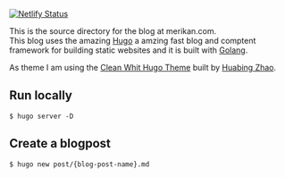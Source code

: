 [![Netlify Status](https://api.netlify.com/api/v1/badges/f8737ec0-4a8b-4af4-84fc-7fe02150cde8/deploy-status)](https://app.netlify.com/sites/ecstatic-northcutt-d24a11/deploys)

This is the source directory for the blog at merikan.com.   
This blog uses the amazing [Hugo](https://gohugo.io/) a amzing fast blog and comptent framework for building static websites and it is built with [Golang](https://golang.org/).   

As theme I am using the [Clean Whit Hugo Theme](https://themes.gohugo.io/hugo-theme-cleanwhite/) built by [Huabing Zhao](https://github.com/zhaohuabing).   


## Run locally
```
$ hugo server -D
```

## Create a blogpost
```
$ hugo new post/{blog-post-name}.md
```
